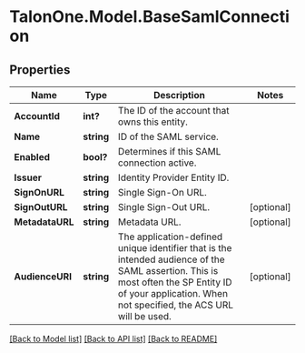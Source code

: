 # TalonOne.Model.BaseSamlConnection
## Properties

Name | Type | Description | Notes
------------ | ------------- | ------------- | -------------
**AccountId** | **int?** | The ID of the account that owns this entity. | 
**Name** | **string** | ID of the SAML service. | 
**Enabled** | **bool?** | Determines if this SAML connection active. | 
**Issuer** | **string** | Identity Provider Entity ID. | 
**SignOnURL** | **string** | Single Sign-On URL. | 
**SignOutURL** | **string** | Single Sign-Out URL. | [optional] 
**MetadataURL** | **string** | Metadata URL. | [optional] 
**AudienceURI** | **string** | The application-defined unique identifier that is the intended audience of the SAML assertion. This is most often the SP Entity ID of your application. When not specified, the ACS URL will be used.  | [optional] 

[[Back to Model list]](../README.md#documentation-for-models) [[Back to API list]](../README.md#documentation-for-api-endpoints) [[Back to README]](../README.md)

